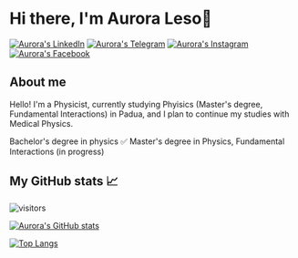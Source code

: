 # Hi there, I'm Aurora Leso👋

[![Aurora's LinkedIn](https://img.shields.io/badge/LinkedIn-0077B5?style=for-the-badge&logo=linkedin&logoColor=white)](https://it.linkedin.com/in/aurora-leso-53bbb0204)
[![Aurora's Telegram](https://img.shields.io/badge/Telegram-2CA5E0?style=for-the-badge&logo=telegram&logoColor=white)](https://t.me/auroraleso)
[![Aurora's Instagram](https://img.shields.io/badge/Instagram-E4405F?style=for-the-badge&logo=instagram&logoColor=white)](https://www.instagram.com/auroraleso)
[![Aurora's Facebook](https://img.shields.io/badge/Facebook-1877F2?style=for-the-badge&logo=facebook&logoColor=white)](https://www.facebook.com/aurora.leso)

## About me
Hello! I'm a Physicist, currently studying Phyisics (Master's degree, Fundamental Interactions) in Padua, and I plan to continue my studies with Medical Physics. 

Bachelor's degree in physics ✅ 
Master's degree in Physics, Fundamental Interactions (in progress) 
<!--
**auroraleso/auroraleso** is a ✨ _special_ ✨ repository because its `README.md` (this file) appears on your GitHub profile.

Here are some ideas to get you started:

- 🔭 I’m currently working on ...
- 🌱 I’m currently learning ...
- 👯 I’m looking to collaborate on ...
- 🤔 I’m looking for help with ...
- 💬 Ask me about ...
- 📫 How to reach me: ...
- 😄 Pronouns: ...
- ⚡ Fun fact: ...
-->

## My GitHub stats 📈 
![visitors](https://shields-io-visitor-counter.herokuapp.com/badge?page=auroraleso&label=Visitors&labelColor=000000&logo=GitHub&logoColor=FFFFFF&color=1D70B8&style=for-the-badge)

[![Aurora's GitHub stats](https://github-readme-stats.vercel.app/api?username=auroraleso&count_private=true&show_icons=true&theme=gotham)](https://github.com/anuraghazra/github-readme-stats)

[![Top Langs](https://github-readme-stats.vercel.app/api/top-langs/?username=auroraleso&theme=gotham)](https://github.com/anuraghazra/github-readme-stats)


